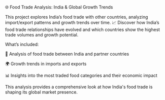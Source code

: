🌐 Food Trade Analysis: India & Global Growth Trends

This project explores India’s food trade with other countries, analyzing import/export patterns and growth trends over time. 📈 Discover how India’s food trade relationships have evolved and which countries show the highest trade volumes and growth potential.

What’s included:

🍚 Analysis of food trade between India and partner countries

🌍 Growth trends in imports and exports

📊 Insights into the most traded food categories and their economic impact

This analysis provides a comprehensive look at how India's food trade is shaping its global market presence.
